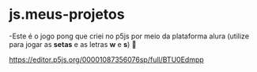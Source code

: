 # js.meus-projetos

-Este é o jogo pong que criei no p5js por meio da plataforma alura (utilize para jogar as **setas** e as letras **w** e **s**) 🏓

https://editor.p5js.org/00001087356076sp/full/BTU0Edmpp
